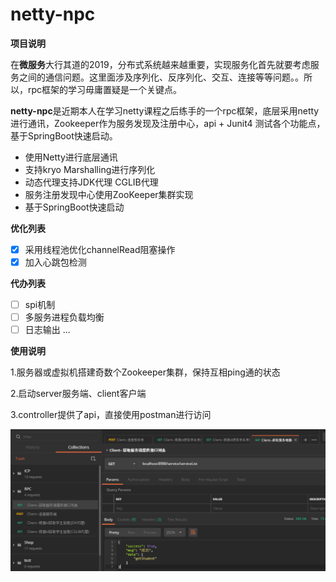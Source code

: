 # netty-npc

**项目说明**

在**微服务**大行其道的2019，分布式系统越来越重要，实现服务化首先就要考虑服务之间的通信问题。这里面涉及序列化、反序列化、交互、连接等等问题。。所以，rpc框架的学习毋庸置疑是一个关键点。

**netty-npc**是近期本人在学习netty课程之后练手的一个rpc框架，底层采用netty进行通讯，Zookeeper作为服务发现及注册中心，api + Junit4 测试各个功能点，基于SpringBoot快速启动。
 
- 使用Netty进行底层通讯
- 支持kryo Marshalling进行序列化
- 动态代理支持JDK代理 CGLIB代理
- 服务注册发现中心使用ZooKeeper集群实现
- 基于SpringBoot快速启动

**优化列表**
- [x] 采用线程池优化channelRead阻塞操作
- [x] 加入心跳包检测

**代办列表**
- [ ] spi机制
- [ ] 多服务进程负载均衡
- [ ] 日志输出
...

**使用说明**

1.服务器或虚拟机搭建奇数个Zookeeper集群，保持互相ping通的状态
  
2.启动server服务端、client客户端

3.controller提供了api，直接使用postman进行访问

![image](https://github.com/xuyikai1/netty-rpc/blob/master/images/api.png)

